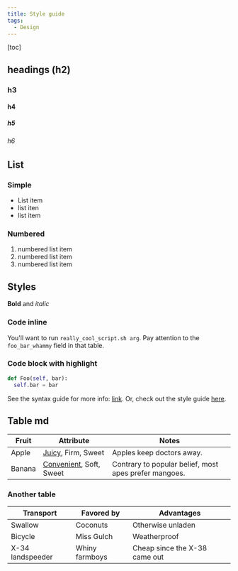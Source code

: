 ```yaml
---
title: Style guide
tags:
  - Design
---
```


[toc]

## headings (h2)

### h3

#### h4

##### h5

###### h6

## List

### Simple

* List item
* list iten
* list item

### Numbered

1. numbered list item
2. numbered list item
3. numbered list item

## Styles

**Bold** and *italic*

### Code inline

You'll want to run `really_cool_script.sh arg`.
Pay attention to the `foo_bar_whammy` field in that table.

### Code block with highlight

```python
def Foo(self, bar):
  self.bar = bar
```

See the syntax guide for more info: [link](syntax_guide.md).
Or, check out the style guide [here](style_guide.md).

## Table md

| Fruit  | Attribute                                                                                                             | Notes                                                 |
| ------ | --------------------------------------------------------------------------------------------------------------------- | ----------------------------------------------------- |
| Apple  | [Juicy](https://example.com/SomeReallyReallyReallyReallyReallyReallyReallyReallyLongQuery), Firm, Sweet               | Apples keep doctors away.                             |
| Banana | [Convenient](https://example.com/SomeDifferentReallyReallyReallyReallyReallyReallyReallyReallyLongQuery), Soft, Sweet | Contrary to popular belief, most apes prefer mangoes. |

### Another table

| Transport        | Favored by     | Advantages                    |
| ---------------- | -------------- | ----------------------------- |
| Swallow          | Coconuts       | Otherwise unladen             |
| Bicycle          | Miss Gulch     | Weatherproof                  |
| X-34 landspeeder | Whiny farmboys | Cheap since the X-38 came out |
